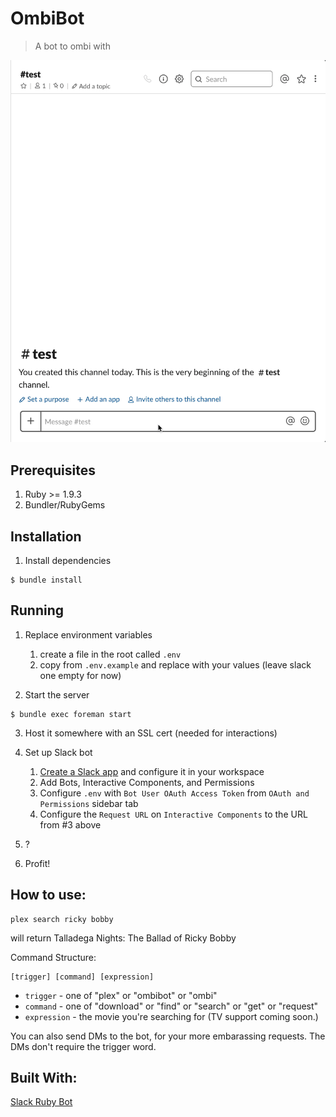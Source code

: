 # OmbiBot

> A bot to ombi with

![](ombibot.gif)

## Prerequisites

1. Ruby >= 1.9.3
2. Bundler/RubyGems

## Installation

1. Install dependencies

```
$ bundle install
```

## Running

1. Replace environment variables

   1. create a file in the root called `.env`
   1. copy from `.env.example` and replace with your values (leave slack one empty for now)

2. Start the server

```
$ bundle exec foreman start
```

3. Host it somewhere with an SSL cert (needed for interactions)

4. Set up Slack bot

   1. [Create a Slack app](https://api.slack.com/apps) and configure it in your workspace
   2. Add Bots, Interactive Components, and Permissions
   3. Configure `.env` with `Bot User OAuth Access Token` from `OAuth and Permissions` sidebar tab
   4. Configure the `Request URL` on `Interactive Components` to the URL from #3 above

5. ?

6. Profit!

## How to use:

```
plex search ricky bobby
```

will return Talladega Nights: The Ballad of Ricky Bobby

Command Structure:

```
[trigger] [command] [expression]
```

- `trigger` - one of "plex" or "ombibot" or "ombi"
- `command` - one of "download" or "find" or "search" or "get" or "request"
- `expression` - the movie you're searching for (TV support coming soon.)

You can also send DMs to the bot, for your more embarassing requests. The DMs don't require the trigger word.

## Built With:

[Slack Ruby Bot](https://github.com/dblock/slack-ruby-bot)
